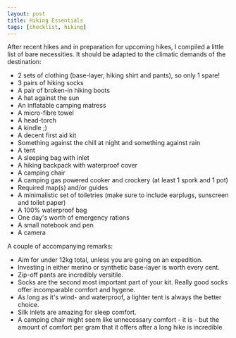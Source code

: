 ```yaml
---
layout: post
title: Hiking Essentials
tags: [checklist, hiking]
---
```


After recent hikes and in preparation for upcoming hikes, I compiled a little list of bare necessities. It should be adapted to the climatic demands of the destination:

+ 2 sets of clothing (base-layer, hiking shirt and pants), so only 1 spare!
+ 3 pairs of hiking socks
+ A pair of broken-in hiking boots
+ A hat against the sun
+ An inflatable camping matress
+ A micro-fibre towel
+ A head-torch
+ A kindle ;)
+ A decent first aid kit
+ Something against the chill at night and something against rain
+ A tent
+ A sleeping bag with inlet
+ A hiking backpack with waterproof cover
+ A camping chair
+ A camping gas powered cooker and crockery (at least 1 spork and 1 pot)
+ Required map(s) and/or guides
+ A minimalistic set of toiletries (make sure to include earplugs, sunscreen and toilet paper)
+ A 100% waterproof bag
+ One day's worth of emergency rations
+ A small notebook and pen
+ A camera

A couple of accompanying remarks:

+ Aim for under 12kg total, unless you are going on an expedition.
+ Investing in either merino or synthetic base-layer is worth every cent.
+ Zip-off pants are incredibly versitile.
+ Socks are the second most important part of your kit. Really good socks offer incomparable comfort and hygene.
+ As long as it's wind- and waterproof, a lighter tent is always the better choice.
+ Silk inlets are amazing for sleep comfort.
+ A camping chair might seem like unnecessary comfort - it is - but the amount of comfort per gram that it offers after a long hike is incredible
